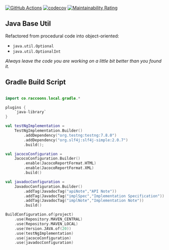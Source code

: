 [![GitHub Actions](https://github.com/raccoons-co/meeko/actions/workflows/EntryPoint.yml/badge.svg?event=push)](https://github.com/raccoons-co/meeko/actions/workflows/EntryPoint.yml)
[![codecov](https://codecov.io/gh/raccoons-co/meeko/branch/main/graph/badge.svg?token=FtCvNhCrBK)](https://codecov.io/gh/raccoons-co/meeko)
[![Maintainability Rating](https://sonarcloud.io/api/project_badges/measure?project=raccoons-co_meeko&metric=sqale_rating)](https://sonarcloud.io/summary/new_code?id=raccoons-co_meeko)

Java Base Util
---
Refactored from procedural code into object-oriented:
- `java.util.Optional` 
- `java.util.OptionalInt`

*Always leave the code you are working on a little bit better than you found it.*

Gradle Build Script
---
~~~Kotlin

import co.raccoons.local.gradle.*

plugins {
    `java-library`
}

val testNgImplementation =
    TestNgImplementation.Builder()
        .addDependency("org.testng:testng:7.8.0")
        .addDependency("org.slf4j:slf4j-simple:2.0.7")
        .build();

val jacocoConfiguration =
    JacocoConfiguration.Builder()
        .enable(JacocoReportFormat.HTML)
        .enable(JacocoReportFormat.XML)
        .build()

val javadocConfiguration =
    JavadocConfiguration.Builder()
        .addTag(JavadocTag("apiNote","API Note"))
        .addTag(JavadocTag("implSpec","Implementation Specification"))
        .addTag(JavadocTag("implNote","Implementation Note"))
        .build()

BuildConfiguration.of(project)
    .use(Repository.MAVEN_CENTRAL)
    .use(Repository.MAVEN_LOCAL)
    .use(Version.JAVA.of(20))
    .use(testNgImplementation)
    .use(jacocoConfiguration)
    .use(javadocConfiguration)
~~~
